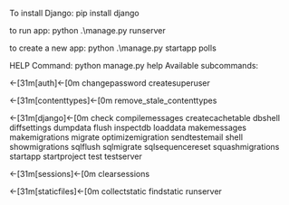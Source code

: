 To install Django:
pip install django

to run app:
python .\manage.py runserver

to create a new app:
python .\manage.py startapp polls





HELP Command:
python manage.py help
Available subcommands:

←[31m[auth]←[0m
    changepassword
    createsuperuser

←[31m[contenttypes]←[0m
    remove_stale_contenttypes

←[31m[django]←[0m
    check
    compilemessages
    createcachetable
    dbshell
    diffsettings
    dumpdata
    flush
    inspectdb
    loaddata
    makemessages
    makemigrations
    migrate
    optimizemigration
    sendtestemail
    shell
    showmigrations
    sqlflush
    sqlmigrate
    sqlsequencereset
    squashmigrations
    startapp
    startproject
    test
    testserver

←[31m[sessions]←[0m
    clearsessions

←[31m[staticfiles]←[0m
    collectstatic
    findstatic
    runserver